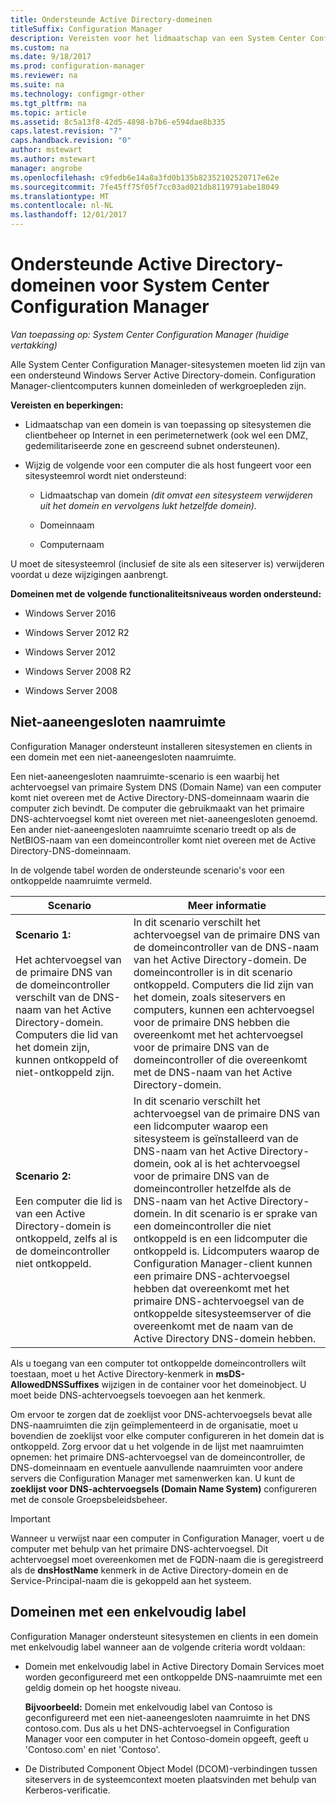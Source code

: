 ```yaml
---
title: Ondersteunde Active Directory-domeinen
titleSuffix: Configuration Manager
description: Vereisten voor het lidmaatschap van een System Center Configuration Manager-sitesysteem in Active Directory-domein ophalen.
ms.custom: na
ms.date: 9/18/2017
ms.prod: configuration-manager
ms.reviewer: na
ms.suite: na
ms.technology: configmgr-other
ms.tgt_pltfrm: na
ms.topic: article
ms.assetid: 8c5a13f8-42d5-4898-b7b6-e594dae8b335
caps.latest.revision: "7"
caps.handback.revision: "0"
author: mstewart
ms.author: mstewart
manager: angrobe
ms.openlocfilehash: c9fedb6e14a8a3fd0b135b82352102520717e62e
ms.sourcegitcommit: 7fe45ff75f05f7cc03ad021db8119791abe18049
ms.translationtype: MT
ms.contentlocale: nl-NL
ms.lasthandoff: 12/01/2017
---
```

# <a name="supported-active-directory-domains-for-system-center-configuration-manager"></a>Ondersteunde Active Directory-domeinen voor System Center Configuration Manager

*Van toepassing op: System Center Configuration Manager (huidige vertakking)*

Alle System Center Configuration Manager-sitesystemen moeten lid zijn van een ondersteund Windows Server Active Directory-domein. Configuration Manager-clientcomputers kunnen domeinleden of werkgroepleden zijn.  

 **Vereisten en beperkingen:**  

-   Lidmaatschap van een domein is van toepassing op sitesystemen die clientbeheer op Internet in een perimeternetwerk (ook wel een DMZ, gedemilitariseerde zone en gescreend subnet ondersteunen).  

-   Wijzig de volgende voor een computer die als host fungeert voor een sitesysteemrol wordt niet ondersteund:  

    -   Lidmaatschap van domein *(dit omvat een sitesysteem verwijderen uit het domein en vervolgens lukt hetzelfde domein).*

    -   Domeinnaam  

    -   Computernaam  

U moet de sitesysteemrol (inclusief de site als een siteserver is) verwijderen voordat u deze wijzigingen aanbrengt.  

**Domeinen met de volgende functionaliteitsniveaus worden ondersteund:**  
- Windows Server 2016

- Windows Server 2012 R2  

- Windows Server 2012

- Windows Server 2008 R2

- Windows Server 2008  







##  <a name="bkmk_Disjoint"></a> Niet-aaneengesloten naamruimte  
Configuration Manager ondersteunt installeren sitesystemen en clients in een domein met een niet-aaneengesloten naamruimte.  

Een niet-aaneengesloten naamruimte-scenario is een waarbij het achtervoegsel van primaire System DNS (Domain Name) van een computer komt niet overeen met de Active Directory-DNS-domeinnaam waarin die computer zich bevindt. De computer die gebruikmaakt van het primaire DNS-achtervoegsel komt niet overeen met niet-aaneengesloten genoemd. Een ander niet-aaneengesloten naamruimte scenario treedt op als de NetBIOS-naam van een domeincontroller komt niet overeen met de Active Directory-DNS-domeinnaam.  

In de volgende tabel worden de ondersteunde scenario's voor een ontkoppelde naamruimte vermeld.  

|Scenario|Meer informatie|  
|--------------|----------------------|  
|**Scenario 1:**<br /><br /> Het achtervoegsel van de primaire DNS van de domeincontroller verschilt van de DNS-naam van het Active Directory-domein. Computers die lid van het domein zijn, kunnen ontkoppeld of niet-ontkoppeld zijn.|In dit scenario verschilt het achtervoegsel van de primaire DNS van de domeincontroller van de DNS-naam van het Active Directory-domein. De domeincontroller is in dit scenario ontkoppeld. Computers die lid zijn van het domein, zoals siteservers en computers, kunnen een achtervoegsel voor de primaire DNS hebben die overeenkomt met het achtervoegsel voor de primaire DNS van de domeincontroller of die overeenkomt met de DNS-naam van het Active Directory-domein.|  
|**Scenario 2:**<br /><br /> Een computer die lid is van een Active Directory-domein is ontkoppeld, zelfs al is de domeincontroller niet ontkoppeld.|In dit scenario verschilt het achtervoegsel van de primaire DNS van een lidcomputer waarop een sitesysteem is geïnstalleerd van de DNS-naam van het Active Directory-domein, ook al is het achtervoegsel voor de primaire DNS van de domeincontroller hetzelfde als de DNS-naam van het Active Directory-domein. In dit scenario is er sprake van een domeincontroller die niet ontkoppeld is en een lidcomputer die ontkoppeld is. Lidcomputers waarop de Configuration Manager-client kunnen een primaire DNS-achtervoegsel hebben dat overeenkomt met het primaire DNS-achtervoegsel van de ontkoppelde sitesysteemserver of die overeenkomt met de naam van de Active Directory DNS-domein hebben.|  

 Als u toegang van een computer tot ontkoppelde domeincontrollers wilt toestaan, moet u het Active Directory-kenmerk in **msDS-AllowedDNSSuffixes** wijzigen in de container voor het domeinobject. U moet beide DNS-achtervoegsels toevoegen aan het kenmerk.  

 Om ervoor te zorgen dat de zoeklijst voor DNS-achtervoegsels bevat alle DNS-naamruimten die zijn geïmplementeerd in de organisatie, moet u bovendien de zoeklijst voor elke computer configureren in het domein dat is ontkoppeld. Zorg ervoor dat u het volgende in de lijst met naamruimten opnemen: het primaire DNS-achtervoegsel van de domeincontroller, de DNS-domeinnaam en eventuele aanvullende naamruimten voor andere servers die Configuration Manager met samenwerken kan. U kunt de **zoeklijst voor DNS-achtervoegsels (Domain Name System)** configureren met de console Groepsbeleidsbeheer.  

> [!IMPORTANT]  
>  Wanneer u verwijst naar een computer in Configuration Manager, voert u de computer met behulp van het primaire DNS-achtervoegsel. Dit achtervoegsel moet overeenkomen met de FQDN-naam die is geregistreerd als de **dnsHostName** kenmerk in de Active Directory-domein en de Service-Principal-naam die is gekoppeld aan het systeem.  

##  <a name="bkmk_SLD"></a> Domeinen met een enkelvoudig label  
 Configuration Manager ondersteunt sitesystemen en clients in een domein met enkelvoudig label wanneer aan de volgende criteria wordt voldaan:  

-   Domein met enkelvoudig label in Active Directory Domain Services moet worden geconfigureerd met een ontkoppelde DNS-naamruimte met een geldig domein op het hoogste niveau.  

     **Bijvoorbeeld:** Domein met enkelvoudig label van Contoso is geconfigureerd met een niet-aaneengesloten naamruimte in het DNS contoso.com. Dus als u het DNS-achtervoegsel in Configuration Manager voor een computer in het Contoso-domein opgeeft, geeft u 'Contoso.com' en niet 'Contoso'.  

-   De Distributed Component Object Model (DCOM)-verbindingen tussen siteservers in de systeemcontext moeten plaatsvinden met behulp van Kerberos-verificatie.  

